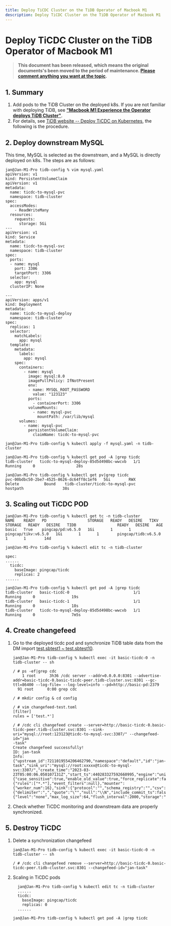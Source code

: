 ```yaml
---
title: Deploy TiCDC Cluster on the TiDB Operator of Macbook M1
description: Deploy TiCDC Cluster on the TiDB Operator of Macbook M1
---
```


# Deploy TiCDC Cluster on the TiDB Operator of Macbook M1

> **This document has been released, which means the original documents's been moved to the period of maintenance. [Please comment anything you want at the topic](http://forum.dbnest.net/t/topic/26).**

## 1. Summary

1. Add pods to the TiDB Cluster on the deployed k8s. If you are not familiar with deploying TiDB, see [**"Macbook M1 Experience the Operator deploys TiDB Cluster"**](http://www.dbnest.net/zh/tidb/08TiDB-Cloud-K8S/8-1TiDB-%E5%BA%94%E7%94%A8%E5%AE%9E%E8%B7%B5/01TiDB-Operator%20%E9%83%A8%E7%BD%B2%20TiDB.html).
2. For details, see [TiDB website -- Deploy TiCDC on Kubernetes](https://docs.pingcap.com/zh/tidb-in-kubernetes/stable/deploy-ticdc#%E5%9C%A8-kubernetes-%E4%B8%8A%E9%83%A8%E7%BD%B2-ticdc), the following is the procedure.

## 2. Deploy downstream MySQL

This time, MySQL is selected as the downstream, and a MySQL is directly deployed on k8s. The steps are as follows:

```shell
jan@Jan-M1-Pro tidb-config % vim mysql.yaml
apiVersion: v1
kind: PersistentVolumeClaim
apiVersion: v1
metadata:
  name: ticdc-to-mysql-pvc
  namespace: tidb-cluster
spec:
  accessModes:
    - ReadWriteMany
  resources:
    requests:
      storage: 5Gi
---
apiVersion: v1
kind: Service
metadata:
  name: ticdc-to-mysql-svc
  namespace: tidb-cluster
spec:
  ports:
  - name: mysql
    port: 3306
    targetPort: 3306
  selector:
    app: mysql
  clusterIP: None

---
apiVersion: apps/v1
kind: Deployment
metadata:
  name: ticdc-to-mysql-deploy
  namespace: tidb-cluster
spec:
  replicas: 1
  selector:
    matchLabels:
      app: mysql
  template:
    metadata:
      labels:
        app: mysql
    spec:
      containers:
        - name: mysql
          image: mysql:8.0
          imagePullPolicy: IfNotPresent
          env:
          - name: MYSQL_ROOT_PASSWORD
            value: "123123"
          ports:
            - containerPort: 3306
          volumeMounts:
            - name: mysql-pvc
              mountPath: /var/lib/mysql
      volumes:
        - name: mysql-pvc
          persistentVolumeClaim:
            claimName: ticdc-to-mysql-pvc

jan@Jan-M1-Pro tidb-config % kubectl apply -f mysql.yaml -n tidb-cluster

jan@Jan-M1-Pro tidb-config % kubectl get pod -A |grep ticdc
tidb-cluster   ticdc-to-mysql-deploy-85d5d498bc-wwcvb   1/1     Running     0                  28s

jan@Jan-M1-Pro tidb-config % kubectl get pv|grep ticdc
pvc-00bdbc50-2be7-4525-8626-dc64ff8c1ef6   5Gi        RWX            Delete           Bound    tidb-cluster/ticdc-to-mysql-pvc                       hostpath                 38s
```

## 3. Scaling out TiCDC POD

```shell
jan@Jan-M1-Pro tidb-config % kubectl get tc -n tidb-cluster
NAME    READY   PD                  STORAGE   READY   DESIRE   TIKV                  STORAGE   READY   DESIRE   TIDB                  READY   DESIRE   AGE
basic   True    pingcap/pd:v6.5.0   1Gi       1       1        pingcap/tikv:v6.5.0   1Gi       1       1        pingcap/tidb:v6.5.0   1       1        14d

jan@Jan-M1-Pro tidb-config % kubectl edit tc -n tidb-cluster

spec:
......
  ticdc:
    baseImage: pingcap/ticdc
    replicas: 2
......

jan@Jan-M1-Pro tidb-config % kubectl get pod -A |grep ticdc
tidb-cluster   basic-ticdc-0                            1/1     Running     0                19s
tidb-cluster   basic-ticdc-1                            1/1     Running     0                18s
tidb-cluster   ticdc-to-mysql-deploy-85d5d498bc-wwcvb   1/1     Running     0                7m5s
```

## 4. Create changefeed

1. Go to the deployed ticdc pod and synchronize TiDB table data from the DM import [test.sbtest1 ~ test.sbtest10](http://www.dbnest.net/zh/tidb/08TiDB-Cloud-K8S/8-1TiDB-%E5%BA%94%E7%94%A8%E5%AE%9E%E8%B7%B5/02TiDB-Operator%20%E9%83%A8%E7%BD%B2%20DM.html).

    ```shell
    jan@Jan-M1-Pro tidb-config % kubectl exec -it basic-ticdc-0 -n tidb-cluster -- sh

    / # ps -ef|grep cdc
        1 root      3h36 /cdc server --addr=0.0.0.0:8301 --advertise-addr=basic-ticdc-0.basic-ticdc-peer.tidb-cluster.svc:8301 --gc-ttl=86400 --log-file= --log-level=info --pd=http://basic-pd:2379
      91 root      0:00 grep cdc

    / # mkdir config & cd config

    / # vim changefeed-test.toml
    [filter]
    rules = ['test.*']

    / # /cdc cli changefeed create --server=http://basic-ticdc-0.basic-ticdc-peer.tidb-cluster.svc:8301 --sink-uri="mysql://root:123123@ticdc-to-mysql-svc:3307/" --changefeed-id="jan
    -task"
    Create changefeed successfully!
    ID: jan-task
    Info: {"upstream_id":7211019554206462790,"namespace":"default","id":"jan-task","sink_uri":"mysql://root:xxxxx@ticdc-to-mysql-svc:3307/","create_time":"2023-03-23T05:00:06.050107131Z","start_ts":440283327592660995,"engine":"unified","config":{"case_sensitive":true,"enable_old_value":true,"force_replicate":false,"ignore_ineligible_table":false,"check_gc_safe_point":true,"enable_sync_point":false,"bdr_mode":false,"sync_point_interval":600000000000,"sync_point_retention":86400000000000,"filter":{"rules":["*.*"],"event_filters":null},"mounter":{"worker_num":16},"sink":{"protocol":"","schema_registry":"","csv":{"delimiter":",","quote":"\"","null":"\\N","include_commit_ts":false},"column_selectors":null,"transaction_atomicity":"none","encoder_concurrency":16,"terminator":"\r\n","date_separator":"none","enable_partition_separator":false},"consistent":{"level":"none","max_log_size":64,"flush_interval":2000,"storage":""}},"state":"normal","creator_version":"v6.5.0"}
    ```

2. Check whether TiCDC monitoring and downstream data are properly synchronized.

## 5. Destroy TiCDC

1. Delete a synchronization changefeed

    ```shell
    jan@Jan-M1-Pro tidb-config % kubectl exec -it basic-ticdc-0 -n tidb-cluster -- sh

    / # /cdc cli changefeed remove --server=http://basic-ticdc-0.basic-ticdc-peer.tidb-cluster.svc:8301 --changefeed-id="jan-task"
    ```

2. Scaling in TiCDC pods

    ```shell
      jan@Jan-M1-Pro tidb-config % kubectl edit tc -n tidb-cluster
      ......
      ticdc:
        baseImage: pingcap/ticdc
        replicas: 0
      ......

    jan@Jan-M1-Pro tidb-config % kubectl get pod -A |grep ticdc
    ```
